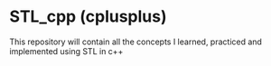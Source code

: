 # STL_cpp (cplusplus)
This repository will contain all the concepts I learned, practiced and implemented using STL in c++
